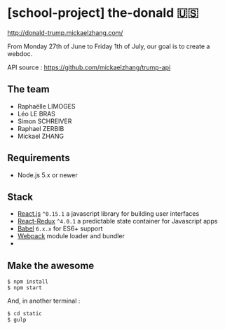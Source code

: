 # [school-project] the-donald :us:
http://donald-trump.mickaelzhang.com/

From Monday 27th of June to Friday 1th of July, our goal is to create a webdoc.

API source : https://github.com/mickaelzhang/trump-api

## The team
- Raphaëlle LIMOGES
- Léo LE BRAS
- Simon SCHREIVER
- Raphael ZERBIB
- Mickael ZHANG

## Requirements
- Node.js 5.x or newer

## Stack
- [React.js](https://facebook.github.io/react/) `^0.15.1` a javascript library for building user interfaces
- [React-Redux](http://rackt.github.io/redux/index.html) `^4.0.1` a predictable state container for Javascript apps
- [Babel](http://babeljs.io/) `6.x.x` for ES6+ support
- [Webpack](https://webpack.github.io/) module loader and bundler
-
## Make the awesome
```shell
$ npm install
$ npm start
```

And, in another terminal :
```shell
$ cd static
$ gulp
```
